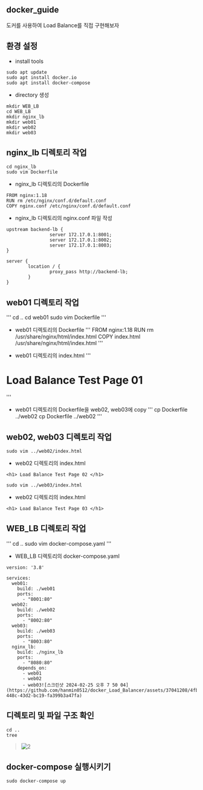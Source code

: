 ## docker_guide
도커를 사용하여 Load Balance를 직접 구현해보자

## 환경 설정
- install tools
```
sudo apt update
sudo apt install docker.io
sudo apt install docker-compose
```
- directory 생성
```
mkdir WEB_LB
cd WEB_LB
mkdir nginx_lb
mkdir web01
mkdir web02
mkdir web03
```
## nginx_lb 디렉토리 작업
```
cd nginx_lb
sudo vim Dockerfile
```
- nginx_lb 디렉토리의 Dockerfile
```
FROM nginx:1.18
RUN rm /etc/nginx/conf.d/default.conf
COPY nginx.conf /etc/nginx/conf.d/default.conf
```
- nginx_lb 디렉토리의 nginx.conf 파일 작성
```
upstream backend-lb {
                server 172.17.0.1:8001;
                server 172.17.0.1:8002;
                server 172.17.0.1:8003;
}

server {
        location / {
                proxy_pass http://backend-lb;
        }
}
```

## web01 디렉토리 작업
'''
cd ..
cd web01
sudo vim Dockerfile
'''

- web01 디렉토리의 Dockerfile
'''
FROM nginx:1.18
RUN rm /usr/share/nginx/html/index.html
COPY index.html /usr/share/nginx/html/index.html
'''

- web01 디렉토리의 index.html
'''
<h1> Load Balance Test Page 01 </h1>
'''

- web01 디렉토리의 Dockerfile을 web02, web03에 copy
'''
cp Dockerfile ../web02
cp Dockerfile ../web02
'''

## web02, web03 디렉토리 작업
```
sudo vim ../web02/index.html
```
- web02 디렉토리의 index.html
```
<h1> Load Balance Test Page 02 </h1>
```
```
sudo vim ../web03/index.html
```
- web02 디렉토리의 index.html
```
<h1> Load Balance Test Page 03 </h1>
```
## WEB_LB 디렉토리 작업

'''
cd ..
sudo vim docker-compose.yaml
'''
- WEB_LB 디렉토리의 docker-compose.yaml
```
version: '3.8'

services:
  web01:
    build: ./web01
    ports:
      - "8001:80"
  web02:
    build: ./web02
    ports:
      - "8002:80"
  web03:
    build: ./web03
    ports:
      - "8003:80"
  nginx_lb:
    build: ./nginx_lb
    ports:
      - "8080:80"
    depends_on:
      - web01
      - web02
      - web03![스크린샷 2024-02-25 오후 7 50 04](https://github.com/hanmin0512/docker_Load_Balancer/assets/37041208/4fb48b5f-448c-43d2-bc19-fa399b3a47fa)

```

## 디렉토리 및 파일 구조 확인
```
cd ..
tree
```
> ![2](https://github.com/hanmin0512/docker_Load_Balancer/assets/37041208/b06f950e-ed47-400b-a32f-79e1143c0f9d)


## docker-compose 실행시키기
```
sudo docker-compose up
```
> 
